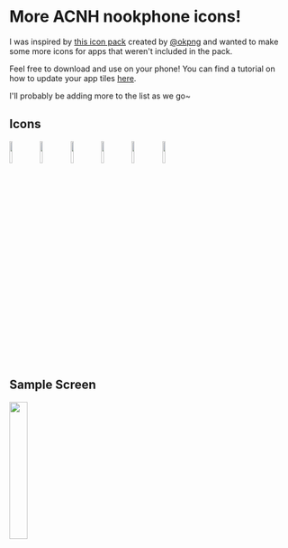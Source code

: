 # More ACNH nookphone icons!

I was inspired by [this icon pack](https://gumroad.com/l/FyjHm) created by [@okpng](https://twitter.com/okpng?lang=en) and wanted to make some more icons for apps that weren't included in the pack.

Feel free to download and use on your phone! You can find a tutorial on how to update your app tiles [here](https://www.youtube.com/watch?v=7O-WMEeBROY&feature=youtu.be).

I'll probably be adding more to the list as we go~

## Icons
<img src="https://i.imgur.com/rl8WFPl.png" width="10%" /> <img src="https://i.imgur.com/bWT449O.png" width="10%" /> <img src="https://i.imgur.com/u86v8Oj.png" width="10%" /> <img src="https://i.imgur.com/xktANGB.png" width="10%" /> <img src="https://i.imgur.com/wl6YIBL.png" width="10%" /> <img src="https://i.imgur.com/bia1btG.png" width="10%" /> 

## Sample Screen
<img src="https://i.imgur.com/RooF6wn.png" width="25%" />
